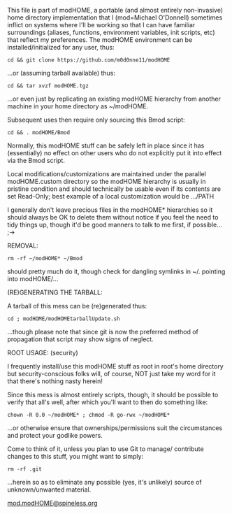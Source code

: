  This file is part of modHOME, a portable (and almost entirely
 non-invasive) home directory implementation that I (mod=Michael
 O'Donnell) sometimes inflict on systems where I'll be working
 so that I can have familiar surroundings (aliases, functions,
 environment variables, init scripts, etc) that reflect my
 preferences.  The modHOME environment can be installed/initialized
 for any user, thus:

    cd && git clone https://github.com/m0d0nne11/modHOME

 ...or (assuming tarball available) thus:

    cd && tar xvzf modHOME.tgz

 ...or even just by replicating an existing modHOME hierarchy from another
 machine in your home directory as ~/modHOME.

 Subsequent uses then require only sourcing this Bmod script:

    cd && . modHOME/Bmod

 Normally, this modHOME stuff can be safely left in place since it
 has (essentially) no effect on other users who do not explicitly
 put it into effect via the Bmod script.

 Local modifications/customizations are maintained under the parallel
 modHOME.custom directory so the modHOME hierarchy is usually in pristine
 condition and should technically be usable even if its contents are
 set Read-Only; best example of a local customization would be .../PATH

 I generally don't leave precious files in the modHOME* hierarchies
 so it should always be OK to delete them without notice if you feel
 the need to tidy things up, though it'd be good manners to talk to
 me first, if possible...  ;->

 REMOVAL:

    rm -rf ~/modHOME* ~/Bmod

 should pretty much do it, though check for dangling symlinks in ~/.
 pointing into modHOME/...

 (RE)GENERATING THE TARBALL:

 A tarball of this mess can be (re)generated thus:

    cd ; modHOME/modHOMEtarballUpdate.sh

 ...though please note that since git is now the preferred method
 of propagation that script may show signs of neglect.

 ROOT USAGE: (security)

 I frequently install/use this modHOME stuff as root in root's
 home directory but security-conscious folks will, of course,
 NOT just take my word for it that there's nothing nasty herein!

 Since this mess is almost entirely scripts, though, it should
 be possible to verify that all's well, after which you'll want
 to then do something like:

    chown -R 0.0 ~/modHOME* ; chmod -R go-rwx ~/modHOME*

 ...or otherwise ensure that ownerships/permissions suit the
 circumstances and protect your godlike powers.

 Come to think of it, unless you plan to use Git to manage/
 contribute changes to this stuff, you might want to simply:

    rm -rf .git

 ...herein so as to eliminate any possible (yes, it's unlikely)
 source of unknown/unwanted material.

 mod.modHOME@spineless.org
